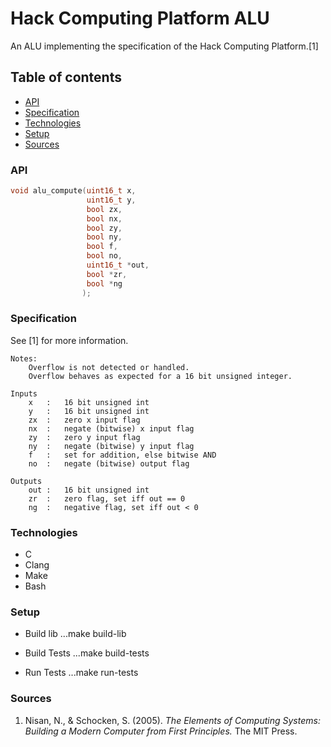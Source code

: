 # Hack Computing Platform ALU
An ALU implementing the specification of the Hack Computing Platform.[1]

## Table of contents
* [API](#api)
* [Specification](#specification)
* [Technologies](#technologies)
* [Setup](#setup)
* [Sources](#sources)

### API
```c
void alu_compute(uint16_t x,
                 uint16_t y,
                 bool zx,
                 bool nx,
                 bool zy,
                 bool ny,
                 bool f,
                 bool no,
                 uint16_t *out,
                 bool *zr,
                 bool *ng
                );
```

### Specification
See [1] for more information.
```
Notes:
	Overflow is not detected or handled.
	Overflow behaves as expected for a 16 bit unsigned integer.

Inputs
	x	:	16 bit unsigned int
	y	:	16 bit unsigned int
	zx	:	zero x input flag
	nx	:	negate (bitwise) x input flag
	zy	:	zero y input flag
	ny	:	negate (bitwise) y input flag
	f	:	set for addition, else bitwise AND
	no	:	negate (bitwise) output flag

Outputs
	out	:	16 bit unsigned int
	zr	:	zero flag, set iff out == 0
	ng	:	negative flag, set iff out < 0
```

### Technologies
* C
* Clang
* Make
* Bash

### Setup
* Build lib
...make build-lib

* Build Tests
...make build-tests

* Run Tests
...make run-tests

### Sources
1. Nisan, N., & Schocken, S. (2005). *The Elements of Computing Systems:
    Building a Modern Computer from First Principles.* The MIT Press.
